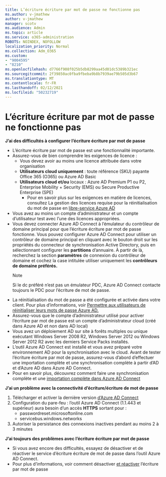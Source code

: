 ```yaml
---
title: L’écriture écriture par mot de passe ne fonctionne pas
ms.author: v-jmathew
author: v-jmathew
manager: scotv
ms.audience: Admin
ms.topic: article
ms.service: o365-administration
ROBOTS: NOINDEX, NOFOLLOW
localization_priority: Normal
ms.collection: Adm_O365
ms.custom:
- "9004595"
- "8210"
ms.openlocfilehash: d7766f908f025b5db8299aa45d01dc5389b321ec
ms.sourcegitcommit: 2f39850ac0fba9fbeba9b8b7939ae79b505d3b67
ms.translationtype: MT
ms.contentlocale: fr-FR
ms.lasthandoff: 02/12/2021
ms.locfileid: "50232719"
---
```

# <a name="password-writeback-is-not-working"></a>L’écriture écriture par mot de passe ne fonctionne pas

**J’ai des difficultés à configurer l’écriture écriture par mot de passe**

- L’écriture écriture par mot de passe est une fonctionnalité importante.
- Assurez-vous de bien comprendre les exigences de licence :
  - Vous devez avoir au moins une licence attribuée dans votre organisation
  - **Utilisateurs cloud uniquement** : toute référence (SKU) payante Office 365 (O365) ou Azure AD Basic
  - **Utilisateurs cloud et/ou** locaux : Azure AD Premium P1 ou P2, Enterprise Mobility + Security (EMS) ou Secure Productive Enterprise (SPE)
    - Pour en savoir plus sur les exigences en matière de licences, consultez La gestion des licences requise pour la réinitialisation du mot de passe en [libre-service Azure AD](https://docs.microsoft.com/azure/active-directory/active-directory-passwords-licensing)
- Vous avez au moins un compte d’administrateur et un compte d’utilisateur test avec l’une des licences appropriées.
- Vous devez connecter Azure AD Connect à l’émulateur du contrôleur de domaine principal pour que l’écriture écriture par mot de passe fonctionne. Vous pouvez configurer Azure AD Connect pour utiliser un contrôleur  de domaine principal en cliquant avec le bouton droit sur les propriétés du connecteur de synchronisation Active Directory, puis en sélectionnant configurer les **partitions** d’annuaire. À partir de là, recherchez la section **paramètres** de connexion du contrôleur de domaine et cochez la case intitulée utiliser uniquement les **contrôleurs de domaine préférés.**
  > [!NOTE]
  > Si le dc préféré n’est pas un émulateur PDC, Azure AD Connect contacte toujours le PDC pour l’écriture de mot de passe.
- La réinitialisation du mot de passe a été configurée et activée dans votre client. Pour plus d’informations, voir [Permettre aux utilisateurs de réinitialiser leurs mots de passe Azure AD.](https://docs.microsoft.com/azure/active-directory/active-directory-passwords-getting-started)
- Assurez-vous que le compte d’administrateur utilisé pour activer l’écriture par mot de passe est un compte d’administrateur cloud (créé dans Azure AD et non dans AD local)
- Vous avez un déploiement AD sur site à forêts multiples ou unique exécutant Windows Server 2008 R2, Windows Server 2012 ou Windows Server 2012 R2 avec les derniers Service Packs installés.
- L’outil Azure AD Connect est installé et vous avez préparé votre environnement AD pour la synchronisation avec le cloud. Avant de tester l’écriture écriture par mot de passe, assurez-vous d’abord d’effectuer une importation complète et une synchronisation complète à partir d’AD et d’Azure AD dans Azure AD Connect.
- Pour en savoir plus, découvrez comment faire une synchronisation complète et une [importation complète dans Azure AD Connect](https://docs.microsoft.com/azure/active-directory/connect/active-directory-aadconnectsync-operations)

**J’ai un problème avec la connectivité d’écriture/écriture de mot de passe**

1. Télécharger et activer la dernière version [d’Azure AD Connect](https://www.microsoft.com/download/details.aspx?id=47594)
2. Configuration du pare-feu : l’outil Azure AD Connect (1.1.443 et supérieur) aura besoin d’un accès **HTTPS** sortant pour :
    - passwordreset.microsoftonline.com
    - servicebus.windows.networks
3. Autoriser la persistance des connexions inactives pendant au moins 2 à 3 minutes

**J’ai toujours des problèmes avec l’écriture écriture par mot de passe**

- Si vous avez encore des difficultés, essayez de désactiver et de réactiver le service d’écriture écriture de mot de passe dans l’outil Azure AD Connect.
- Pour plus d’informations, voir comment désactiver [et réactiver](https://docs.microsoft.com/azure/active-directory/active-directory-passwords-troubleshoot) l’écriture par mot de passe
